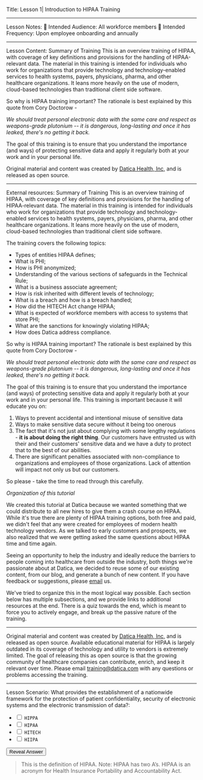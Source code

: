 Title:
Lesson 1| Introduction to HIPAA Training

---

Lesson Notes:
:dart: Intended Audience: All workforce members
:dart: Intended Frequency: Upon employee onboarding and annually

---

Lesson Content:
Summary of Training
This is an overview training of HIPAA, with coverage of key definitions and provisions for the handling of HIPAA-relevant data. The material in this training is intended for individuals who work for organizations that provide technology and technology-enabled services to health systems, payers, physicians, pharma, and other healthcare organizations. It leans more heavily on the use of modern, cloud-based technologies than traditional client side software.

So why is HIPAA training important? The rationale is best explained by this quote from Cory Doctorow -

*We should treat personal electronic data with the same care and respect as weapons-grade plutonium -- it is dangerous, long-lasting and once it has leaked, there's no getting it back.*

The goal of this training is to ensure that you understand the importance (and ways) of protecting sensitive data and apply it regularly both at your work and in your personal life.

Original material and content was created by [Datica Health, Inc,][1] and is released as open source.

---

External resources:
Summary of Training
This is an overview training of HIPAA, with coverage of key definitions and provisions for the handling of HIPAA-relevant data. The material in this training is intended for individuals who work for organizations that provide technology and technology-enabled services to health systems, payers, physicians, pharma, and other healthcare organizations. It leans more heavily on the use of modern, cloud-based technologies than traditional client side software.

The training covers the following topics:

* Types of entities HIPAA defines;
* What is PHI;
* How is PHI anonymized;
* Understanding of the various sections of safeguards in the Technical Rule;
* What is a business associate agreement;
* How is risk inherited with different levels of technology;
* What is a breach and how is a breach handled;
* How did the HITECH Act change HIPAA;
* What is expected of workforce members with access to systems that store PHI;
* What are the sanctions for knowingly violating HIPAA;
* How does Datica address compliance.

So why is HIPAA training important? The rationale is best explained by this quote from Cory Doctorow -

*We should treat personal electronic data with the same care and respect as weapons-grade plutonium -- it is dangerous, long-lasting and once it has leaked, there's no getting it back.*

The goal of this training is to ensure that you understand the importance (and ways) of protecting sensitive data and apply it regularly both at your work and in your personal life. This training is important because it will educate you on:

1. Ways to prevent accidental and intentional misuse of sensitive data
2. Ways to make sensitive data secure without it being too onerous
3. The fact that it's not just about complying with some lengthy regulations - **it is about doing the right thing**. Our customers have entrusted us with their and their customers' sensitive data and we have a duty to protect that to the best of our abilities.
4. There are significant penalties associated with non-compliance to organizations and employees of those organizations. Lack of attention will impact not only us but our customers.

So please - take the time to read through this carefully.

*Organization of this tutorial*

We created this tutorial at Datica because we wanted something that we could distribute to all new hires to give them a crash course on HIPAA. While it's true there are plenty of HIPAA training options, both free and paid, we didn't feel that any were created for employees of modern health technology vendors. As we talked to early customers and prospects, we also realized that we were getting asked the same questions about HIPAA time and time again.

Seeing an opportunity to help the industry and ideally reduce the barriers to people coming into healthcare from outside the industry, both things we're passionate about at Datica, we decided to reuse some of our existing content, from our blog, and generate a bunch of new content. If you have feedback or suggestions, please [email][2] us.

We've tried to organize this in the most logical way possible. Each section below has multiple subsections, and we provide links to additional resources at the end. There is a quiz towards the end, which is meant to force you to actively engage, and break up the passive nature of the training.

---- 

Original material and content was created by [Datica Health, Inc,][3] and is released as open source. Available educational material for HIPAA is largely outdated in its coverage of technology and utility to vendors is extremely limited. The goal of releasing this as open source is that the growing community of healthcare companies can contribute, enrich, and keep it relevant over time. Please email [training@datica.com][4] with any questions or problems accessing the training.

---

Lesson Scenario:
What provides the establishment of a nationwide framework for the protection of patient confidentiality, security of electronic systems and the electronic transmission of data?:

- <input type="checkbox"> `HIPPA`
- <input type="checkbox"> `HIPAA`
- <input type="checkbox"> `HITECH`
- <input type="checkbox"> `HIIPA`

<div class="reveal-answer">
	<button class="button">Reveal Answer</button>
	<blockquote><p>This is the definition of HIPAA. Note: HIPAA has two A’s. HIPAA is an acronym for Health Insurance Portability and Accountability Act.
</p></blockquote>

[1]:	https://datica.com
[2]:	mailto:training@datica.com
[3]:	https://datica.com
[4]:	mailto:training@datica.com